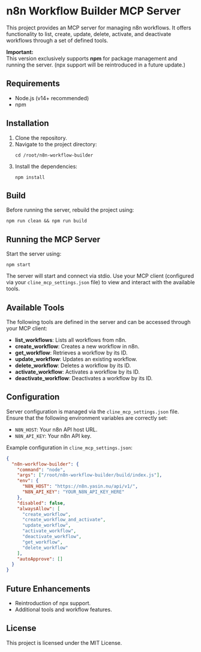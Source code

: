 # n8n Workflow Builder MCP Server

This project provides an MCP server for managing n8n workflows. It offers functionality to list, create, update, delete, activate, and deactivate workflows through a set of defined tools.

**Important:**  
This version exclusively supports **npm** for package management and running the server. (npx support will be reintroduced in a future update.)

## Requirements

- Node.js (v14+ recommended)
- npm

## Installation

1. Clone the repository.
2. Navigate to the project directory:
   ```
   cd /root/n8n-workflow-builder
   ```
3. Install the dependencies:
   ```
   npm install
   ```

## Build

Before running the server, rebuild the project using:
```
npm run clean && npm run build
```

## Running the MCP Server

Start the server using:
```
npm start
```

The server will start and connect via stdio. Use your MCP client (configured via your `cline_mcp_settings.json` file) to view and interact with the available tools.

## Available Tools

The following tools are defined in the server and can be accessed through your MCP client:

- **list_workflows**: Lists all workflows from n8n.
- **create_workflow**: Creates a new workflow in n8n.
- **get_workflow**: Retrieves a workflow by its ID.
- **update_workflow**: Updates an existing workflow.
- **delete_workflow**: Deletes a workflow by its ID.
- **activate_workflow**: Activates a workflow by its ID.
- **deactivate_workflow**: Deactivates a workflow by its ID.

## Configuration

Server configuration is managed via the `cline_mcp_settings.json` file. Ensure that the following environment variables are correctly set:

- `N8N_HOST`: Your n8n API host URL.
- `N8N_API_KEY`: Your n8n API key.

Example configuration in `cline_mcp_settings.json`:

```json
{
  "n8n-workflow-builder": {
    "command": "node",
    "args": ["/root/n8n-workflow-builder/build/index.js"],
    "env": {
      "N8N_HOST": "https://n8n.yasin.nu/api/v1/",
      "N8N_API_KEY": "YOUR_N8N_API_KEY_HERE"
    },
    "disabled": false,
    "alwaysAllow": [
      "create_workflow",
      "create_workflow_and_activate",
      "update_workflow",
      "activate_workflow",
      "deactivate_workflow",
      "get_workflow",
      "delete_workflow"
    ],
    "autoApprove": []
  }
}
```

## Future Enhancements

- Reintroduction of npx support.
- Additional tools and workflow features.

## License

This project is licensed under the MIT License.
